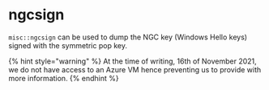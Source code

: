 # ngcsign

`misc::ngcsign` can be used to dump the NGC key (Windows Hello keys) signed with the symmetric pop key.&#x20;

{% hint style="warning" %}
At the time of writing, 16th of November 2021, we do not have access to an Azure VM hence preventing us to provide with more information.
{% endhint %}
